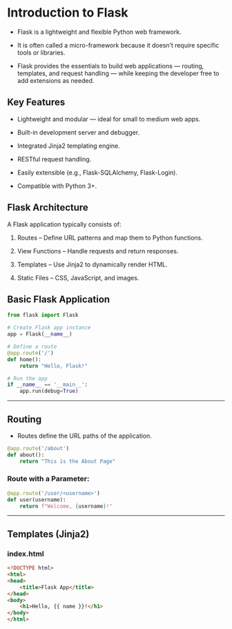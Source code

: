 # Introduction to Flask

- Flask is a lightweight and flexible Python web framework.

- It is often called a micro-framework because it doesn’t require specific tools or libraries.

- Flask provides the essentials to build web applications — routing, templates, and request handling — while keeping the developer free to add extensions as needed.


## Key Features

- Lightweight and modular — ideal for small to medium web apps.

- Built-in development server and debugger.

- Integrated Jinja2 templating engine.

- RESTful request handling.

- Easily extensible (e.g., Flask-SQLAlchemy, Flask-Login).

- Compatible with Python 3+.


## Flask Architecture

A Flask application typically consists of:

1. Routes – Define URL patterns and map them to Python functions.

2. View Functions – Handle requests and return responses.

3. Templates – Use Jinja2 to dynamically render HTML.

4. Static Files – CSS, JavaScript, and images.


## Basic Flask Application

```python
from flask import Flask

# Create Flask app instance
app = Flask(__name__)

# Define a route
@app.route('/')
def home():
    return "Hello, Flask!"

# Run the app
if __name__ == '__main__':
    app.run(debug=True)
```

---

## Routing

- Routes define the URL paths of the application.

```python
@app.route('/about')
def about():
    return "This is the About Page"
```

### Route with a Parameter:

```python
@app.route('/user/<username>')
def user(username):
    return f"Welcome, {username}!"
```

---

## Templates (Jinja2)

### index.html

```html
<!DOCTYPE html>
<html>
<head>
    <title>Flask App</title>
</head>
<body>
    <h1>Hello, {{ name }}!</h1>
</body>
</html>
```
